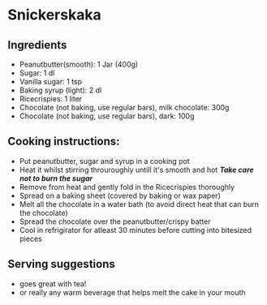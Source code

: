 # Snickerskaka

## Ingredients
* Peanutbutter(smooth): 1 Jar (400g)
* Sugar: 1 dl
* Vanilla sugar: 1 tsp
* Baking syrup (light): 2 dl
* Ricecrispies: 1 liter
* Chocolate (not baking, use regular bars), milk chocolate: 300g
* Chocolate (not baking, use regular bars), dark: 100g

## Cooking instructions:
* Put peanutbutter, sugar and syrup in a cooking pot
* Heat it whilst stirring throuroughly untill it's smooth and hot ***Take care not to burn the sugar***
* Remove from heat and gently fold in the Ricecrispies thoroughly
* Spread on a baking sheet (covered by baking or wax paper)
* Melt all the chocolate in a water bath (to avoid direct heat that can burn the chocolate)
* Spread the chocolate over the peanutbutter/crispy batter
* Cool in refrigirator for atleast 30 minutes before cutting into bitesized pieces

## Serving suggestions
 * goes great with tea!
 * or really any warm beverage that helps melt the cake in your mouth
